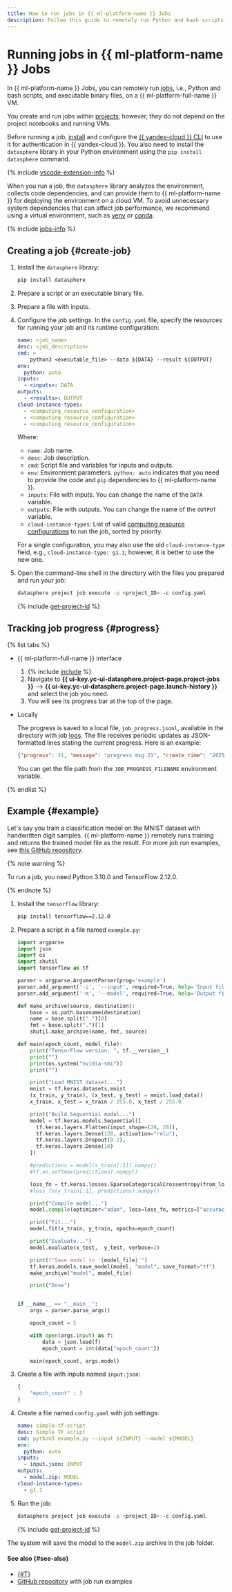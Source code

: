 ```yaml
---
title: How to run jobs in {{ ml-platform-name }} Jobs
description: Follow this guide to remotely run Python and bash scripts, and executable binary files on a {{ ml-platform-name }} VM.
---
```


# Running jobs in {{ ml-platform-name }} Jobs

In {{ ml-platform-name }} Jobs, you can remotely run [jobs](../../concepts/jobs/index.md), i.e., Python and bash scripts, and executable binary files, on a {{ ml-platform-full-name }} VM.

You create and run jobs within [projects](../../concepts/project.md); however, they do not depend on the project notebooks and running VMs.

Before running a job, [install](../../../cli/quickstart.md) and configure the [{{ yandex-cloud }} CLI](../../../cli/) to use it for authentication in {{ yandex-cloud }}. You also need to install the `datasphere` library in your Python environment using the `pip install datasphere` command.

{% include [vscode-extension-info](../../../_includes/datasphere/vscode-extension-info.md) %}

When you run a job, the `datasphere` library analyzes the environment, collects code dependencies, and can provide them to {{ ml-platform-name }} for deploying the environment on a cloud VM. To avoid unnecessary system dependencies that can affect job performance, we recommend using a virtual environment, such as [venv](https://docs.python.org/3/library/venv.html) or [conda](https://docs.conda.io/en/latest/#).

{% include [jobs-info](../../../_includes/datasphere/jobs-environment.md) %}

## Creating a job {#create-job}

1. Install the `datasphere` library:

    ```bash
    pip install datasphere
    ```

1. Prepare a script or an executable binary file.

1. Prepare a file with inputs.

1. Configure the job settings. In the `config.yaml` file, specify the resources for running your job and its runtime configuration:

    ```yaml
    name: <job_name>
    desc: <job_description>
    cmd: >
        python3 <executable_file> --data ${DATA} --result ${OUTPUT}
    env:
      python: auto
    inputs:
      - <inputs>: DATA
    outputs:
      - <results>: OUTPUT
    cloud-instance-types:
      - <computing_resource_configuration>
      - <computing_resource_configuration>
      - <computing_resource_configuration>
    ```

    Where:

    * `name`: Job name.
    * `desc`: Job description.
    * `cmd`: Script file and variables for inputs and outputs.
    * `env`: Environment parameters. `python: auto` indicates that you need to provide the code and `pip` dependencies to {{ ml-platform-name }}.
    * `inputs`: File with inputs. You can change the name of the `DATA` variable.
    * `outputs`: File with outputs. You can change the name of the `OUTPUT` variable.
    * `cloud-instance-types`: List of valid [computing resource configurations](../../concepts/configurations.md) to run the job, sorted by priority.

    For a single configuration, you may also use the old `cloud-instance-type` field, e.g., `cloud-instance-type: g1.1`; however, it is better to use the new one.

1. Open the command-line shell in the directory with the files you prepared and run your job:

    ```bash
    datasphere project job execute -p <project_ID> -c config.yaml
    ```

    {% include [get-project-id](../../../_includes/datasphere/get-project-id.md) %}

## Tracking job progress {#progress}

{% list tabs %}

- {{ ml-platform-full-name }} interface

  1. {% include [include](../../../_includes/datasphere/ui-find-project.md) %}
  1. Navigate to **{{ ui-key.yc-ui-datasphere.project-page.project-jobs }}** ⟶ **{{ ui-key.yc-ui-datasphere.project-page.launch-history }}** and select the job you need.
  1. You will see its progress bar at the top of the page.

- Locally

  The progress is saved to a local file, `job_progress.jsonl`, available in the directory with job [logs](../../concepts/jobs/cli.md#logs). The file receives periodic updates as JSON-formatted lines stating the current progress. Here is an example:

  ```json
  {"progress": 21, "message": "progress msg 21", "create_time": "2025-06-01T11:00:12+00:00"}
  ```
  
  You can get the file path from the `JOB_PROGRESS_FILENAME` environment variable.

{% endlist %}

## Example {#example}

Let's say you train a classification model on the MNIST dataset with handwritten digit samples. {{ ml-platform-name }} remotely runs training and returns the trained model file as the result. For more job run examples, see [this GitHub repository](https://github.com/yandex-cloud-examples/yc-datasphere-jobs-examples).

{% note warning %}

To run a job, you need Python 3.10.0 and TensorFlow 2.12.0.

{% endnote %}

1. Install the `tensorflow` library:

    ```bash
    pip install tensorflow==2.12.0
    ```

1. Prepare a script in a file named `example.py`:

    ```python
    import argparse
    import json
    import os
    import shutil
    import tensorflow as tf

    parser = argparse.ArgumentParser(prog='example')
    parser.add_argument('-i', '--input', required=True, help='Input file')
    parser.add_argument('-m', '--model', required=True, help='Output file')

    def make_archive(source, destination):
        base = os.path.basename(destination)
        name = base.split(".")[0]
        fmt = base.split(".")[1]
        shutil.make_archive(name, fmt, source)

    def main(epoch_count, model_file):
        print("TensorFlow version: ", tf.__version__)
        print("")
        print(os.system("nvidia-smi"))
        print("")

        print("Load MNIST dataset...")
        mnist = tf.keras.datasets.mnist
        (x_train, y_train), (x_test, y_test) = mnist.load_data()
        x_train, x_test = x_train / 255.0, x_test / 255.0

        print("Build Sequential model...")
        model = tf.keras.models.Sequential([
          tf.keras.layers.Flatten(input_shape=(28, 28)),
          tf.keras.layers.Dense(128, activation="relu"),
          tf.keras.layers.Dropout(0.2),
          tf.keras.layers.Dense(10)
        ])

        #predictions = model(x_train[:1]).numpy()
        #tf.nn.softmax(predictions).numpy()

        loss_fn = tf.keras.losses.SparseCategoricalCrossentropy(from_logits=True)
        #loss_fn(y_train[:1], predictions).numpy()

        print("Compile model...")
        model.compile(optimizer="adam", loss=loss_fn, metrics=["accuracy"])

        print("Fit...")
        model.fit(x_train, y_train, epochs=epoch_count)

        print("Evaluate...")
        model.evaluate(x_test,  y_test, verbose=2)

        print(f"Save model to '{model_file}'")
        tf.keras.models.save_model(model, "model", save_format="tf")
        make_archive("model", model_file)

        print("Done")


    if __name__ == "__main__":
        args = parser.parse_args()

        epoch_count = 5

        with open(args.input) as f:
            data = json.load(f)
            epoch_count = int(data["epoch_count"])

        main(epoch_count, args.model)
    ```

1. Create a file with inputs named `input.json`:

    ```python
    {
        "epoch_count" : 3
    }
    ```

1. Create a file named `config.yaml` with job settings:

    ```yaml
    name: simple-tf-script
    desc: Simple TF script
    cmd: python3 example.py --input ${INPUT} --model ${MODEL}
    env:
      python: auto
    inputs:
      - input.json: INPUT
    outputs:
      - model.zip: MODEL
    cloud-instance-types:
      - g1.1
    ```

1. Run the job:

    ```bash
    datasphere project job execute -p <project_ID> -c config.yaml
    ```

    {% include [get-project-id](../../../_includes/datasphere/get-project-id.md) %}

The system will save the model to the `model.zip` archive in the job folder.



#### See also {#see-also}

* [{#T}](../../concepts/jobs/index.md)
* [GitHub repository](https://github.com/yandex-cloud-examples/yc-datasphere-jobs-examples) with job run examples
